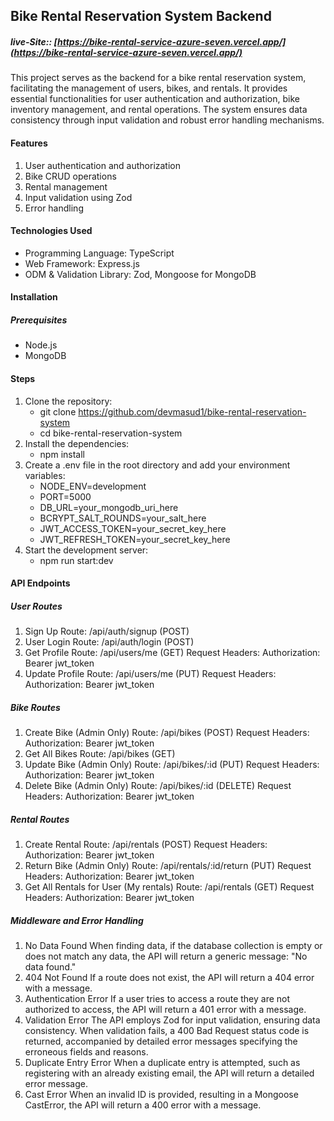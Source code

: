 ## Bike Rental Reservation System Backend

##### live-Site:: [https://bike-rental-service-azure-seven.vercel.app/](https://bike-rental-service-azure-seven.vercel.app/)

This project serves as the backend for a bike rental reservation system, facilitating the management of users, bikes, and rentals. It provides essential functionalities for user authentication and authorization, bike inventory management, and rental operations. The system ensures data consistency through input validation and robust error handling mechanisms.

#### Features

1. User authentication and authorization
2. Bike CRUD operations
3. Rental management
4. Input validation using Zod
5. Error handling

#### Technologies Used

- Programming Language: TypeScript
- Web Framework: Express.js
- ODM & Validation Library: Zod, Mongoose for MongoDB

#### Installation

##### Prerequisites

- Node.js
- MongoDB

#### Steps

1. Clone the repository:
   - git clone <https://github.com/devmasud1/bike-rental-reservation-system>
   - cd bike-rental-reservation-system
2. Install the dependencies:
   - npm install
3. Create a .env file in the root directory and add your environment variables:
   - NODE_ENV=development
   - PORT=5000
   - DB_URL=your_mongodb_uri_here
   - BCRYPT_SALT_ROUNDS=your_salt_here
   - JWT_ACCESS_TOKEN=your_secret_key_here
   - JWT_REFRESH_TOKEN=your_secret_key_here
4. Start the development server:
   - npm run start:dev

#### API Endpoints

##### User Routes

1. Sign Up
   Route: /api/auth/signup (POST)
2. User Login
   Route: /api/auth/login (POST)
3. Get Profile
   Route: /api/users/me (GET)
   Request Headers: Authorization: Bearer jwt_token
4. Update Profile
   Route: /api/users/me (PUT)
   Request Headers: Authorization: Bearer jwt_token

##### Bike Routes

1. Create Bike (Admin Only)
   Route: /api/bikes (POST)
   Request Headers: Authorization: Bearer jwt_token
2. Get All Bikes
   Route: /api/bikes (GET)
3. Update Bike (Admin Only)
   Route: /api/bikes/:id (PUT)
   Request Headers: Authorization: Bearer jwt_token
4. Delete Bike (Admin Only)
   Route: /api/bikes/:id (DELETE)
   Request Headers: Authorization: Bearer jwt_token

##### Rental Routes

1. Create Rental
   Route: /api/rentals (POST)
   Request Headers: Authorization: Bearer jwt_token
2. Return Bike (Admin Only)
   Route: /api/rentals/:id/return (PUT)
   Request Headers: Authorization: Bearer jwt_token
3. Get All Rentals for User (My rentals)
   Route: /api/rentals (GET)
   Request Headers: Authorization: Bearer jwt_token

##### Middleware and Error Handling

1. No Data Found
   When finding data, if the database collection is empty or does not match any data, the API will return a generic message: "No data found."
2. 404 Not Found
   If a route does not exist, the API will return a 404 error with a message.
3. Authentication Error
   If a user tries to access a route they are not authorized to access, the API will return a 401 error with a message.
4. Validation Error
   The API employs Zod for input validation, ensuring data consistency. When validation fails, a 400 Bad Request status code is returned, accompanied by detailed error messages specifying the erroneous fields and reasons.
5. Duplicate Entry Error
   When a duplicate entry is attempted, such as registering with an already existing email, the API will return a detailed error message.
6. Cast Error
   When an invalid ID is provided, resulting in a Mongoose CastError, the API will return a 400 error with a message.

